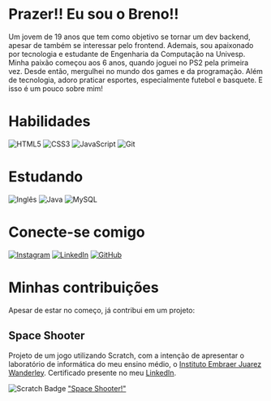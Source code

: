 # Prazer!! Eu sou o Breno!!
Um jovem de 19 anos que tem como objetivo se tornar um dev backend, apesar de também se interessar pelo frontend. Ademais, sou apaixonado por tecnologia e estudante de Engenharia da Computação na Univesp. Minha paixão começou aos 6 anos, quando joguei no PS2 pela primeira vez. Desde então, mergulhei no mundo dos games e da programação. Além de tecnologia, adoro praticar esportes, especialmente futebol e basquete. E isso é um pouco sobre mim!

# Habilidades
![HTML5](https://img.shields.io/badge/HTML5-E34F26?style=for-the-badge&logo=html5&logoColor=white)
![CSS3](https://img.shields.io/badge/CSS3-1572B6?style=for-the-badge&logo=css3&logoColor=white)
![JavaScript](https://img.shields.io/badge/JavaScript-F7DF1E?style=for-the-badge&logo=javascript&logoColor=black)
![Git](https://img.shields.io/badge/GIT-E44C30?style=for-the-badge&logo=git&logoColor=white)

# Estudando
![Inglês](https://img.shields.io/badge/Ingl%C3%AAs-%23FFFFFF?style=for-the-badge&logo=usa&logoColor=white&color=blue)
![Java](https://img.shields.io/badge/java-%23ED8B00.svg?style=for-the-badge&logo=openjdk&logoColor=white)
![MySQL](https://img.shields.io/badge/MySQL-00000F?style=for-the-badge&logo=mysql&logoColor=white)

# Conecte-se comigo
[![Instagram](https://img.shields.io/badge/-Instagram-%23E4405F?style=for-the-badge&logo=instagram&logoColor=white)](https://www.instagram.com/pratooow/) 
[![LinkedIn](https://img.shields.io/badge/LinkedIn-0077B5?style=for-the-badge&logo=linkedin&logoColor=white)](https://www.linkedin.com/in/breno-porto-pinheiro-do-prado/)
[![GitHub](https://img.shields.io/badge/GitHub-100000?style=for-the-badge&logo=github&logoColor=white)](https://github.com/brenoprato)

# Minhas contribuições
Apesar de estar no começo, já contribui em um projeto:

## Space Shooter 

Projeto de um jogo utilizando Scratch, com a intenção de apresentar o laboratório de informática do meu ensino médio, o [Instituto Embraer Juarez Wanderley](https://g.co/kgs/A9k61jv). Certificado presente no meu [LinkedIn](https://www.linkedin.com/in/breno-porto-pinheiro-do-prado/).

![Scratch Badge](https://img.shields.io/badge/Scratch-%23F4C20F?style=for-the-badge&logo=scratch&logoColor=white)   ["Space Shooter!"](https://scratch.mit.edu/projects/667952127)
